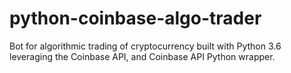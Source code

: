 # python-coinbase-algo-trader
Bot for algorithmic trading of cryptocurrency built with Python 3.6 leveraging the Coinbase API, and Coinbase API Python wrapper.
